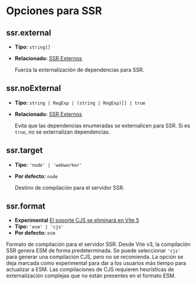 # Opciones para SSR

## ssr.external

- **Tipo:** `string[]`
- **Relacionado:** [SSR Externos](/guide/ssr#ssr-externos)

  Fuerza la externalización de dependencias para SSR.

## ssr.noExternal

- **Tipo:** `string | RegExp | (string | RegExp)[] | true`
- **Relacionado:** [SSR Externos](/guide/ssr#ssr-externos)

  Evita que las dependencias enumeradas se externalicen para SSR. Si es `true`, no se externalizan dependencias.

## ssr.target

- **Tipo:** `'node' | 'webworker'`
- **Por defecto:** `node`

  Destino de compilación para el servidor SSR.

## ssr.format

- **Experimental** [El soporte CJS se eliminará en Vite 5](https://github.com/vitejs/vite/discussions/13816)
- **Tipo:** `'esm' | 'cjs'`
- **Por defecto:** `esm`

Formato de compilación para el servidor SSR. Desde Vite v3, la compilación SSR genera ESM de forma predeterminada. Se puede seleccionar `'cjs'` para generar una compilación CJS, pero no se recomienda. La opción se deja marcada como experimental para dar a los usuarios más tiempo para actualizar a ESM. Las compilaciones de CJS requieren heurísticas de externalización complejas que no están presentes en el formato ESM.
